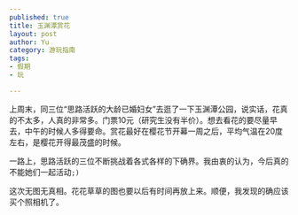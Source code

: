 ```yaml
--- 
published: true
title: 玉渊潭赏花
layout: post
author: Yu
category: 游玩指南
tags:
- 假期
- 玩

---
```

上周末，同三位“思路活跃的大龄已婚妇女”去逛了一下玉渊潭公园，说实话，花真的不太多，人真的非常多。门票10元（研究生没有半价）。想去看花的要尽量早去，中午的时候人多得要命。赏花最好在樱花节开幕一周之后，平均气温在20度左右，是樱花开得最茂盛的时候。

一路上，思路活跃的三位不断挑战着各式各样的下确界。我由衷的认为，今后真的不能她们一起活动<code>;)</code>



这次无图无真相。花花草草的图也要以后有时间再放上来。顺便，我发现的确应该买个照相机了。
